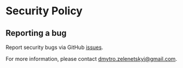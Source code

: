 # Security Policy

## Reporting a bug

Report security bugs via GitHub [issues](https://github.com/zemd/eslint-config-config/issues).

For more information, please contact [dmytro.zelenetskyi@gmail.com](dmytro.zelenetskyi@gmail.com).
